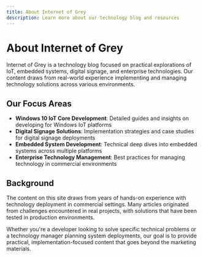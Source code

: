 ```yaml
---
title: About Internet of Grey
description: Learn more about our technology blog and resources
---
```


# About Internet of Grey

Internet of Grey is a technology blog focused on practical explorations of IoT, embedded systems, digital signage, and enterprise technologies. Our content draws from real-world experience implementing and managing technology solutions across various environments.

## Our Focus Areas

- **Windows 10 IoT Core Development**: Detailed guides and insights on developing for Windows IoT platforms
- **Digital Signage Solutions**: Implementation strategies and case studies for digital signage deployments
- **Embedded System Development**: Technical deep dives into embedded systems across multiple platforms
- **Enterprise Technology Management**: Best practices for managing technology in commercial environments

## Background

The content on this site draws from years of hands-on experience with technology deployment in commercial settings. Many articles originated from challenges encountered in real projects, with solutions that have been tested in production environments.

Whether you're a developer looking to solve specific technical problems or a technology manager planning system deployments, our goal is to provide practical, implementation-focused content that goes beyond the marketing materials.
